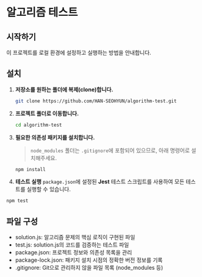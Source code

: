 # 알고리즘 테스트
## 시작하기
이 프로젝트를 로컬 환경에 설정하고 실행하는 방법을 안내합니다.

## 설치

1. **저장소를 원하는 폴더에 복제(clone)합니다.**
    ```bash
    git clone https://github.com/HAN-SEOHYUN/algorithm-test.git
    ```

2. **프로젝트 폴더로 이동합니다.**
    ```bash
    cd algorithm-test
    ```

3. **필요한 의존성 패키지를 설치합니다.**
   > `node_modules` 폴더는 `.gitignore`에 포함되어 있으므로, 아래 명령어로 설치해주세요.
    ```bash
    npm install
    ```
4. **테스트 실행**
`package.json`에 설정된 **Jest** 테스트 스크립트를 사용하여 모든 테스트를 실행할 수 있습니다.

```bash
npm test
```

## 파일 구성
- solution.js: 알고리즘 문제의 핵심 로직이 구현된 파일
- test.js: solution.js의 코드를 검증하는 테스트 파일
- package.json: 프로젝트 정보와 의존성 목록을 관리
- package-lock.json: 패키지 설치 시점의 정확한 버전 정보를 기록
- .gitignore: Git으로 관리하지 않을 파일 목록 (node_modules 등)
